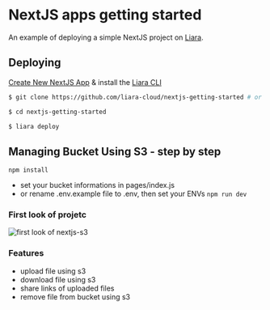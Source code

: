 # NextJS apps getting started

An example of deploying a simple NextJS project on [Liara](https://liara.ir).

## Deploying

[Create New NextJS App](https://console.liara.ir/apps/create) & install the [Liara CLI](https://docs.liara.ir/cli/install)

```bash
$ git clone https://github.com/liara-cloud/nextjs-getting-started # or clone your own fork

$ cd nextjs-getting-started

$ liara deploy
```
## Managing Bucket Using S3 - step by step
```
npm install
 ```
- set your bucket informations in pages/index.js
- or rename .env.example file to .env, then set your ENVs
``` npm run dev ``` 
### First look of projetc
<img src="https://files.liara.ir/liara/nextjs/upload-file-using-s3-nextjs-bucket.png" alt="first look of nextjs-s3">

### Features
- upload file using s3
- download file using s3
- share links of uploaded files
- remove file from bucket using s3
